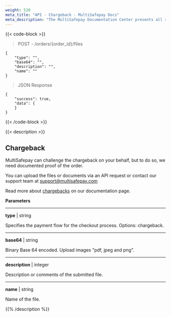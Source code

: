 ```yaml
---
weight: 520
meta_title: "API - Chargeback - MultiSafepay Docs"
meta_description: "The MultiSafepay Documentation Center presents all relevant information about our Plugins and API. You can also find support pages for payment methods, tools and general questions as well as the contact details of our Support and Integration Teams."
---
```

{{< code-block >}}
> POST - /orders/{order_id}/files

```shell
{
    "type": "",
    "base64": "",
    "description": "",
    "name": ""
}
```

> JSON Response

```shell
{
    "success": true,
    "data": {
    }
}
```
{{< /code-block >}}

{{< description >}}
## Chargeback

MultiSafepay can challenge the chargeback on your behalf, but to do so, we need documented proof of the order.

You can upload the files or documents via an API request or contact our support team at <support@multisafepay.com>

Read more about [chargebacks](/faq/chargebacks) on our documentation page.

**Parameters**

----------------
__type__ | string

Specifies the payment flow for the checkout process. Options: chargeback.

----------------
__base64__ | string

Binary Base 64 encoded. Upload images "pdf, jpeg and png". 

----------------
__description__ | integer

Description or comments of the submitted file. 

----------------
__name__ | string

Name of the file.

{{% /description %}}


